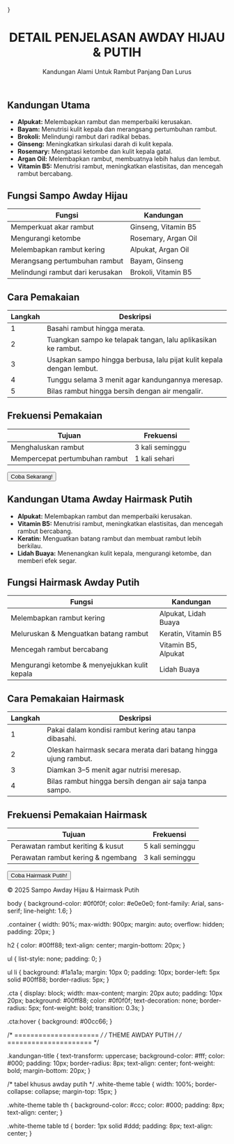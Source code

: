 
    }
  </style> 
 </head> 
 <body> 
  <header> 
   <h1>DETAIL PENJELASAN AWDAY HIJAU & PUTIH</h1> 
   <p>Kandungan Alami Untuk Rambut Panjang Dan Lurus</p> 
  </header> 
  <main> <!-- Awday Hijau --> 
   <section class="kandungan"> 
    <h2>Kandungan Utama</h2> 
    <ul> 
     <li><strong>Alpukat:</strong> Melembapkan rambut dan memperbaiki kerusakan.</li> 
     <li><strong>Bayam:</strong> Menutrisi kulit kepala dan merangsang pertumbuhan rambut.</li> 
     <li><strong>Brokoli:</strong> Melindungi rambut dari radikal bebas.</li> 
     <li><strong>Ginseng:</strong> Meningkatkan sirkulasi darah di kulit kepala.</li> 
     <li><strong>Rosemary:</strong> Mengatasi ketombe dan kulit kepala gatal.</li> 
     <li><strong>Argan Oil:</strong> Melembapkan rambut, membuatnya lebih halus dan lembut.</li> 
     <li><strong>Vitamin B5:</strong> Menutrisi rambut, meningkatkan elastisitas, dan mencegah rambut bercabang.</li> 
    </ul> 
   </section> 
   <section class="fungsi"> 
    <h2>Fungsi Sampo Awday Hijau</h2> 
    <table> 
     <thead> 
      <tr> 
       <th>Fungsi</th> 
       <th>Kandungan</th> 
      </tr> 
     </thead> 
     <tbody> 
      <tr> 
       <td>Memperkuat akar rambut</td> 
       <td>Ginseng, Vitamin B5</td> 
      </tr> 
      <tr> 
       <td>Mengurangi ketombe</td> 
       <td>Rosemary, Argan Oil</td> 
      </tr> 
      <tr> 
       <td>Melembapkan rambut kering</td> 
       <td>Alpukat, Argan Oil</td> 
      </tr> 
      <tr> 
       <td>Merangsang pertumbuhan rambut</td> 
       <td>Bayam, Ginseng</td> 
      </tr> 
      <tr> 
       <td>Melindungi rambut dari kerusakan</td> 
       <td>Brokoli, Vitamin B5</td> 
      </tr> 
     </tbody> 
    </table> 
   </section> 
   <section class="cara-pakai"> 
    <h2>Cara Pemakaian</h2> 
    <table> 
     <thead> 
      <tr> 
       <th>Langkah</th> 
       <th>Deskripsi</th> 
      </tr> 
     </thead> 
     <tbody> 
      <tr> 
       <td>1</td> 
       <td>Basahi rambut hingga merata.</td> 
      </tr> 
      <tr> 
       <td>2</td> 
       <td>Tuangkan sampo ke telapak tangan, lalu aplikasikan ke rambut.</td> 
      </tr> 
      <tr> 
       <td>3</td> 
       <td>Usapkan sampo hingga berbusa, lalu pijat kulit kepala dengan lembut.</td> 
      </tr> 
      <tr> 
       <td>4</td> 
       <td>Tunggu selama 3 menit agar kandungannya meresap.</td> 
      </tr> 
      <tr> 
       <td>5</td> 
       <td>Bilas rambut hingga bersih dengan air mengalir.</td> 
      </tr> 
     </tbody> 
    </table> 
   </section> 
   <section class="frekuensi-pakai"> 
    <h2>Frekuensi Pemakaian</h2> 
    <table> 
     <thead> 
      <tr> 
       <th>Tujuan</th> 
       <th>Frekuensi</th> 
      </tr> 
     </thead> 
     <tbody> 
      <tr> 
       <td>Menghaluskan rambut</td> 
       <td>3 kali seminggu</td> 
      </tr> 
      <tr> 
       <td>Mempercepat pertumbuhan rambut</td> 
       <td>1 kali sehari</td> 
      </tr> 
     </tbody> 
    </table> 
   </section> <button id="cta-button">Coba Sekarang!</button> <!-- Awday Hairmask Putih --> 
   <section class="kandungan-putih"> 
    <h2>Kandungan Utama Awday Hairmask Putih</h2> 
    <ul> 
     <li><strong>Alpukat:</strong> Melembapkan rambut dan memperbaiki kerusakan.</li> 
     <li><strong>Vitamin B5:</strong> Menutrisi rambut, meningkatkan elastisitas, dan mencegah rambut bercabang.</li> 
     <li><strong>Keratin:</strong> Menguatkan batang rambut dan membuat rambut lebih berkilau.</li> 
     <li><strong>Lidah Buaya:</strong> Menenangkan kulit kepala, mengurangi ketombe, dan memberi efek segar.</li> 
    </ul> 
   </section> 
   <section class="fungsi-putih"> 
    <h2>Fungsi Hairmask Awday Putih</h2> 
    <table> 
     <thead> 
      <tr> 
       <th>Fungsi</th> 
       <th>Kandungan</th> 
      </tr> 
     </thead> 
     <tbody> 
      <tr> 
       <td>Melembapkan rambut kering</td> 
       <td>Alpukat, Lidah Buaya</td> 
      </tr> 
      <tr> 
       <td>Meluruskan & Menguatkan batang rambut</td> 
       <td>Keratin, Vitamin B5</td> 
      </tr> 
      <tr> 
       <td>Mencegah rambut bercabang</td> 
       <td>Vitamin B5, Alpukat</td> 
      </tr> 
      <tr> 
       <td>Mengurangi ketombe &amp; menyejukkan kulit kepala</td> 
       <td>Lidah Buaya</td> 
      </tr> 
     </tbody> 
    </table> 
   </section> 
   <section class="cara-pakai-putih"> 
    <h2>Cara Pemakaian Hairmask</h2> 
    <table> 
     <thead> 
      <tr> 
       <th>Langkah</th> 
       <th>Deskripsi</th> 
      </tr> 
     </thead> 
     <tbody> 
      <tr> 
       <td>1</td> 
       <td>Pakai dalam kondisi rambut kering atau tanpa dibasahi.</td> 
      </tr> 
      <tr> 
       <td>2</td> 
       <td>Oleskan hairmask secara merata dari batang hingga ujung rambut.</td> 
      </tr> 
      <tr> 
       <td>3</td> 
       <td>Diamkan 3–5 menit agar nutrisi meresap.</td> 
      </tr> 
      <tr> 
       <td>4</td> 
       <td>Bilas rambut hingga bersih dengan air saja tanpa sampo.</td> 
      </tr> 
     </tbody> 
    </table> 
   </section> 
   <section class="frekuensi-pakai-putih"> 
    <h2>Frekuensi Pemakaian Hairmask</h2> 
    <table> 
     <thead> 
      <tr> 
       <th>Tujuan</th> 
       <th>Frekuensi</th> 
      </tr> 
     </thead> 
     <tbody> 
      <tr> 
       <td>Perawatan rambut keriting &amp; kusut</td> 
       <td>5 kali seminggu</td> 
      </tr> 
      <tr> 
       <td>Perawatan rambut kering &amp; ngembang</td> 
       <td>3 kali seminggu</td> 
      </tr> 
     </tbody> 
    </table> 
   </section> <button id="cta-button-putih">Coba Hairmask Putih!</button> 
  </main> 
  <footer> 
   <p>© 2025 Sampo Awday Hijau &amp; Hairmask Putih</p> 
  </footer> 
  <script>
    document.getElementById("cta-button").addEventListener("click", function () {
        alert("Coba Sampo Awday Hijau sekarang untuk rambut sehat dan indah!");
    });

    document.getElementById("cta-button-putih").addEventListener("click", function () {
        alert("Coba Hairmask Awday Putih sekarang untuk rambut lembut, sehat, dan berkilau!");
    });
  </script> 
 </body>
</html>
body {
  background-color: #0f0f0f;
  color: #e0e0e0;
  font-family: Arial, sans-serif;
  line-height: 1.6;
}

.container {
  width: 90%;
  max-width: 900px;
  margin: auto;
  overflow: hidden;
  padding: 20px;
}

h2 {
  color: #00ff88;
  text-align: center;
  margin-bottom: 20px;
}

ul {
  list-style: none;
  padding: 0;
}

ul li {
  background: #1a1a1a;
  margin: 10px 0;
  padding: 10px;
  border-left: 5px solid #00ff88;
  border-radius: 5px;
}

.cta {
  display: block;
  width: max-content;
  margin: 20px auto;
  padding: 10px 20px;
  background: #00ff88;
  color: #0f0f0f;
  text-decoration: none;
  border-radius: 5px;
  font-weight: bold;
  transition: 0.3s;
}

.cta:hover {
  background: #00cc66;
}

/* ===================== */
/* THEME AWDAY PUTIH */
/* ===================== */

.kandungan-title {
  text-transform: uppercase;
  background-color: #fff;
  color: #000;
  padding: 10px;
  border-radius: 8px;
  text-align: center;
  font-weight: bold;
  margin-bottom: 20px;
}

/* tabel khusus awday putih */
.white-theme table {
  width: 100%;
  border-collapse: collapse;
  margin-top: 15px;
}

.white-theme table th {
  background-color: #ccc;
  color: #000;
  padding: 8px;
  text-align: center;
}

.white-theme table td {
  border: 1px solid #ddd;
  padding: 8px;
  text-align: center;
}